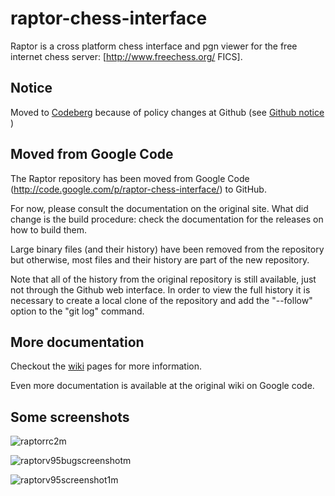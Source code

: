 # raptor-chess-interface
Raptor is a cross platform chess interface and pgn viewer for the free internet chess server: [http://www.freechess.org/ FICS].


## Notice

Moved to [Codeberg](https://codeberg.org/evilwan/raptor-chess-interface) because of policy changes at Github (see
[Github notice](https://github.blog/2023-03-09-raising-the-bar-for-software-security-github-2fa-begins-march-13) )

## Moved from Google Code
The Raptor repository has been moved from Google Code (http://code.google.com/p/raptor-chess-interface/) to GitHub.

For now, please consult the documentation on the original site. What did change is the build procedure: check the documentation
for the releases on how to build them.

Large binary files (and their history) have been removed from the repository but otherwise, most files and their history are part of the new repository.

Note that all of the history from the original repository is still available, just not through the Github web interface. In order to view the full history it is necessary to create a local clone of the repository and add the "--follow" option to the "git log" command.

## More documentation
Checkout the [wiki](https://github.com/evilwan/raptor-chess-interface/wiki) pages for more information.

Even more documentation is available at the original wiki on Google code.

## Some screenshots

![raptorrc2m](https://cloud.githubusercontent.com/assets/11840077/8396572/f42eb464-1dab-11e5-8fb6-699378b417be.png)

![raptorv95bugscreenshotm](https://cloud.githubusercontent.com/assets/11840077/8396573/f8a82480-1dab-11e5-9e00-0d310f4e9df4.png)

![raptorv95screenshot1m](https://cloud.githubusercontent.com/assets/11840077/8396574/fbf5b9a4-1dab-11e5-8d80-17258c62d3de.png)
